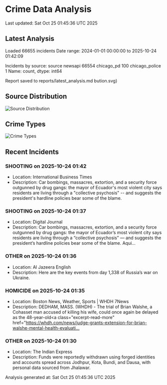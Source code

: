 # Crime Data Analysis
Last updated: Sat Oct 25 01:45:36 UTC 2025

## Latest Analysis

Loaded 66655 incidents
Date range: 2024-01-01 00:00:00 to 2025-10-24 01:42:09

Incidents by source:
source
newsapi           66554
chicago_pd          100
chicago_police        1
Name: count, dtype: int64

Report saved to reports/latest_analysis.md
bution.svg)

## Source Distribution
![Source Distribution](images/source_distribution.svg)

## Crime Types
![Crime Types](images/crime_types.svg)

## Recent Incidents

### SHOOTING on 2025-10-24 01:42
- Location: International Business Times
- Description: Car bombings, massacres, extortion, and a security force outgunned by drug gangs: the mayor of Ecuador's most violent city says residents are living through a "collective psychosis" -- and suggests the president's hardline policies bear some of the blame.


### SHOOTING on 2025-10-24 01:37
- Location: Digital Journal
- Description: Car bombings, massacres, extortion, and a security force outgunned by drug gangs: the mayor of Ecuador’s most violent city says residents are living through a “collective psychosis” — and suggests the president’s hardline policies bear some of the blame. Aqui…


### OTHER on 2025-10-24 01:36
- Location: Al Jazeera English
- Description: Here are the key events from day 1,338 of Russia’s war on Ukraine.


### HOMICIDE on 2025-10-24 01:35
- Location: Boston News, Weather, Sports | WHDH 7News
- Description: DEDHAM, MASS. (WHDH) - The trial of Brian Walshe, a Cohasset man accused of killing his wife, could once again be delayed as the 48-year-old<a class="excerpt-read-more" href="https://whdh.com/news/judge-grants-extension-for-brian-walshe-mental-health-evaluati…


### OTHER on 2025-10-24 01:30
- Location: The Indian Express
- Description: Funds were reportedly withdrawn using forged identities and accounts spread across Jodhpur, Kota, Bundi, and Dausa, with personal data sourced from Jhalawar.

Analysis generated at: Sat Oct 25 01:45:36 UTC 2025
